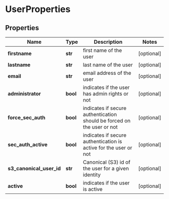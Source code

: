 # UserProperties

## Properties
| Name | Type | Description | Notes |
| ------------ | ------------- | ------------- | ------------- |
| **firstname** | **str** | first name of the user | [optional]  |
| **lastname** | **str** | last name of the user | [optional]  |
| **email** | **str** | email address of the user | [optional]  |
| **administrator** | **bool** | indicates if the user has admin rights or not | [optional]  |
| **force_sec_auth** | **bool** | indicates if secure authentication should be forced on the user or not | [optional]  |
| **sec_auth_active** | **bool** | indicates if secure authentication is active for the user or not | [optional]  |
| **s3_canonical_user_id** | **str** | Canonical (S3) id of the user for a given identity | [optional]  |
| **active** | **bool** | indicates if the user is active | [optional]  |


